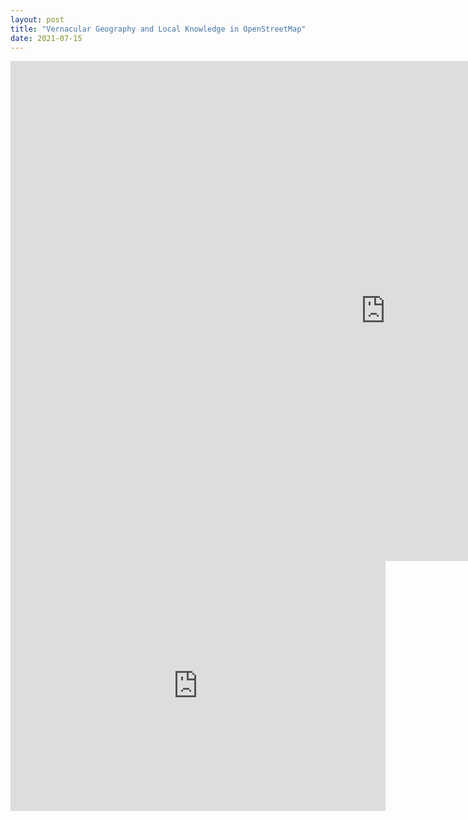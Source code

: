 ```yaml
---
layout: post
title: "Vernacular Geography and Local Knowledge in OpenStreetMap"
date: 2021-07-15
---
```





<iframe id="VernacularGeographyMap"
    title="Vernacular Geography Map"
    width="1200"
    height="800"
    frameborder="0"
    src="https://www.openstreetmap.org/export/embed.html?bbox=-2.2941035032,52.3164907934,-2.2633332014,52.3284125945&layer=mapnik">
</iframe>



<iframe id="StLukesChurchMap"
    title="St Luke's Church map"
    width="600"
    height="400"
    frameborder="0"
    src="https://www.openstreetmap.org/export/embed.html?bbox=-2.295128703117371,52.319894339076534,-2.28617012500763,52.322786333785274&layer=mapnik&marker=52.32134036005745,-2.2906494140625">
</iframe>






